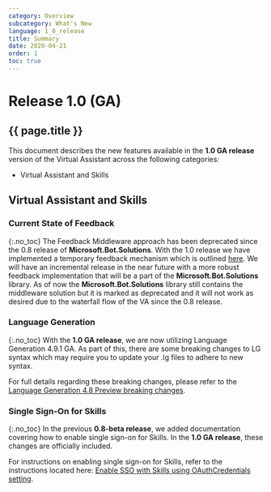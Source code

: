 ```yaml
---
category: Overview
subcategory: What's New
language: 1_0_release
title: Summary
date: 2020-04-21
order: 1
toc: true
---
```


# Release 1.0 (GA)
## {{ page.title }}

This document describes the new features available in the **1.0 GA release** version of the Virtual Assistant across the following categories:
- Virtual Assistant and Skills

## Virtual Assistant and Skills
### Current State of Feedback
{:.no_toc}
The Feedback Middleware approach has been deprecated since the 0.8 release of **Microsoft.Bot.Solutions**. 
With the 1.0 release we have implemented a temporary feedback mechanism which is outlined [here](https://aka.ms/bfFeedbackDoc). We will have an 
incremental release in the near future with a more robust feedback implementation that will be a part of the **Microsoft.Bot.Solutions** library. 
As of now the **Microsoft.Bot.Solutions** library still contains the middleware solution but it is marked as deprecated and it will not work as 
desired due to the waterfall flow of the VA since the 0.8 release.

### Language Generation
{:.no_toc}
With the **1.0 GA release**, we are now utilizing Language Generation 4.9.1 GA. As part of this, there are some breaking changes to LG syntax which may require you to update your .lg files to adhere to new syntax.

For full details regarding these breaking changes, please refer to the [Language Generation 4.8 Preview breaking changes](https://github.com/microsoft/BotBuilder-Samples/tree/master/experimental/language-generation#48-preview).

### Single Sign-On for Skills
{:.no_toc}
In the previous **0.8-beta release**, we added documentation covering how to enable single sign-on for Skills. In the **1.0 GA release**, these changes are officially included.

For instructions on enabling single sign-on for Skills, refer to the instructions located here: [Enable SSO with Skills using OAuthCredentials setting]({{site.baseurl}}//overview/whats-new/1.0/enable-sso-with-skills-using-oauthcredentials-setting).

